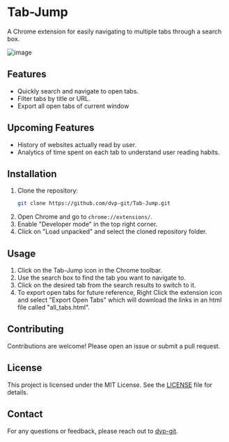 # Tab-Jump

A Chrome extension for easily navigating to multiple tabs through a search box.

![image](https://github.com/user-attachments/assets/8f6cfa58-01ce-42c0-8af2-fae1438805f7)

## Features

- Quickly search and navigate to open tabs.
- Filter tabs by title or URL.
- Export all open tabs of current window

## Upcoming Features
- History of websites actually read by user.
- Analytics of time spent on each tab to understand user reading habits.

## Installation

1. Clone the repository:
    ```bash
    git clone https://github.com/dvp-git/Tab-Jump.git
    ```
2. Open Chrome and go to `chrome://extensions/`.
3. Enable "Developer mode" in the top right corner.
4. Click on "Load unpacked" and select the cloned repository folder.

## Usage

1. Click on the Tab-Jump icon in the Chrome toolbar.
2. Use the search box to find the tab you want to navigate to.
3. Click on the desired tab from the search results to switch to it.
4. To export open tabs for future reference, Right Click the extension icon and select "Export Open Tabs" which will download the links in an html file called "all_tabs.html".

## Contributing
Contributions are welcome! Please open an issue or submit a pull request.

## License
This project is licensed under the MIT License. See the [LICENSE](https://github.com/dvp-git/Tab-Jump/blob/main/LICENSE) file for details.

## Contact
For any questions or feedback, please reach out to [dvp-git](https://github.com/dvp-git/).

